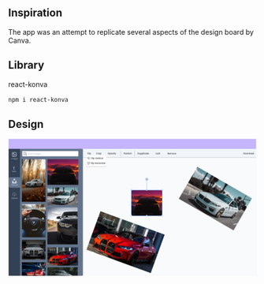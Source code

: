 ## Inspiration
The app was an attempt to replicate several aspects of the design board by Canva.

## Library
react-konva
```bash
npm i react-konva
```

## Design
![Prototype](/public/prototype.png)
